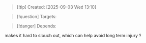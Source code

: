 
>[!tip] Created: [2025-09-03 Wed 13:10]

>[!question] Targets: 

>[!danger] Depends: 

makes it hard to slouch out, which can help avoid long term injury ?